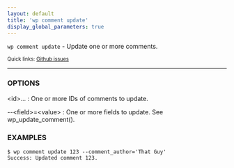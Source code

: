 ```yaml
---
layout: default
title: 'wp comment update'
display_global_parameters: true
---
```


`wp comment update` - Update one or more comments.

<small>Quick links: <a href="https://github.com/wp-cli/wp-cli/issues?q=is%3Aopen+label%3Acommand%3Acomment-update+sort%3Aupdated-desc">Github issues</a></small>

<hr />

### OPTIONS

&lt;id&gt;...
: One or more IDs of comments to update.

\--&lt;field&gt;=&lt;value&gt;
: One or more fields to update. See wp_update_comment().

### EXAMPLES

    $ wp comment update 123 --comment_author='That Guy'
    Success: Updated comment 123.



